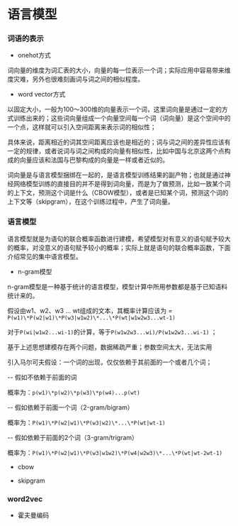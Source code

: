 语言模型
====
### 词语的表示 ###
- onehot方式

词向量的维度为词汇表的大小，向量的每一位表示一个词；实际应用中容易带来维度灾难，另外也很难刻画词与词之间的相似程度。
- word vector方式

以固定大小，一般为100～300维的向量表示一个词，这里词向量是通过一定的方式训练出来的；这些词向量组成一个向量空间每一个词（词向量）是这个空间中的一个点，这样就可以引入空间距离来表示词的相似性；

具体来说，距离相近的词其空间距离应该也是相近的；词与词之间的差异性应该有一定的规律，或者说词与词之间构成的向量有相似性，比如中国与北京这两个点构成的向量应该和法国与巴黎构成的向量是一样或者近似的。

词向量是与语言模型捆绑在一起的，是语言模型训练结果的副产物；也就是通过神经网络模型训练的直接目的并不是得到词向量，而是为了做预测，比如一致某个词的上下文，预测这个词是什么（CBOW模型），或者是已知某个词，预测这个词的上下文等（skipgram），在这个训练过程中，产生了词向量。

### 语言模型 ###

语言模型就是为语句的联合概率函数进行建模，希望模型对有意义的语句赋予较大的概率，对没意义的语句赋予较小的概率；实际上就是语句的联合概率函数，下面介绍常见的集中语言模型。

- n-gram模型

n-gram模型是一种基于统计的语言模型，模型计算中所用参数都是基于已知语料统计来的。

假设由w1、w2、w3 ... wt组成的文本，其概率计算应该为 = ```P(w1)\*P(w2|w1)\*P(w3|w1w2)\*...\*P(wt|w1w2w3...wt-1)```

对于```P(wi|w1w2...wi-1)```的计算，等于```P(w1w2w3...wi)/P(w1w2w3...wi-1)``` ；

基于上述思想建模存在两个问题，数据稀疏严重；参数空间太大，无法实用

引入马尔可夫假设：一个词的出现，仅仅依赖于其前面的一个或者几个词；

-- 假如不依赖于前面的词

概率为：```p(w1)\*p(w2)\*p(w3)\*p(w4)...p(wt)```

-- 假如依赖于前面一个词（2-gram/bigram）

概率为：```P(w1)\*P(w2|w1)\*P(w3|w2)\*...\*P(wt|wt-1)```

-- 假如依赖于前面的2个词（3-gram/trigram）

概率为：```P(w1)\*P(w2|w1)\*P(w3|w1w2)\*P(w4|w2w3)\*...\*P(wt|wt-2wt-1)```

- cbow

- skipgram

### word2vec ###
- 霍夫曼编码

